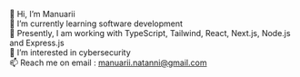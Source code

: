 👋 Hi, I’m Manuarii</br>
🌱 I’m currently learning software development</br>
💼 Presently, I am working with TypeScript, Tailwind, React, Next.js, Node.js and Express.js</br>
👀 I’m interested in cybersecurity</br>
📫 Reach me on email : manuarii.natanni@gmail.com</br>
